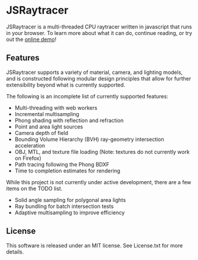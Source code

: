 # JSRaytracer
JSRaytracer is a multi-threaded CPU raytracer written in javascript that runs
in your browser. To learn more about what it can do, continue reading, or try
out the [online demo](https://alitteneker.github.io/jsraytracer/)!

## Features
JSRaytracer supports a variety of material, camera, and lighting models,
and is constructed following modular design principles that allow for further
extensibility beyond what is currently supported.

The following is an incomplete list of currently supported features:
* Multi-threading with web workers
* Incremental multisampling
* Phong shading with reflection and refraction
* Point and area light sources
* Camera depth of field
* Bounding Volume Hierarchy (BVH) ray-geometry intersection acceleration
* OBJ, MTL, and texture file loading (Note: textures do not currently work on Firefox)
* Path tracing following the Phong BDXF
* Time to completion estimates for rendering

While this project is not currently under active development, there are a few
items on the TODO list.
* Solid angle sampling for polygonal area lights
* Ray bundling for batch intersection tests
* Adaptive multisampling to improve efficiency

## License
This software is released under an MIT license. See License.txt for more details.